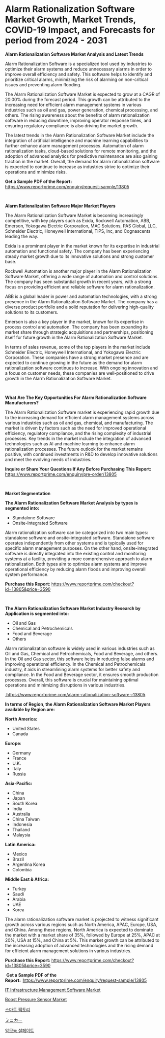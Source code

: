 <p><h1>Alarm Rationalization Software Market Growth, Market Trends, COVID-19 Impact, and Forecasts for period from 2024 - 2031</h1></p><p><strong>Alarm Rationalization Software Market Analysis and Latest Trends</strong></p>
<p><p>Alarm Rationalization Software is a specialized tool used by industries to optimize their alarm systems and reduce unnecessary alarms in order to improve overall efficiency and safety. This software helps to identify and prioritize critical alarms, minimizing the risk of alarming on non-critical issues and preventing alarm flooding.</p><p>The Alarm Rationalization Software Market is expected to grow at a CAGR of 20.00% during the forecast period. This growth can be attributed to the increasing need for efficient alarm management systems in various industries such as oil and gas, power generation, chemical processing, and others. The rising awareness about the benefits of alarm rationalization software in reducing downtime, improving operator response times, and ensuring regulatory compliance is also driving the market growth.</p><p>The latest trends in the Alarm Rationalization Software Market include the integration of artificial intelligence and machine learning capabilities to further enhance alarm management processes. Automation of alarm rationalization tasks, cloud-based solutions for remote monitoring, and the adoption of advanced analytics for predictive maintenance are also gaining traction in the market. Overall, the demand for alarm rationalization software is expected to continue to increase as industries strive to optimize their operations and minimize risks.</p></p>
<p><strong>Get a Sample PDF of the Report:&nbsp;</strong> <a href="https://www.reportprime.com/enquiry/request-sample/13805">https://www.reportprime.com/enquiry/request-sample/13805</a></p>
<p>&nbsp;</p>
<p><strong>Alarm Rationalization Software Major Market Players</strong></p>
<p><p>The Alarm Rationalization Software Market is becoming increasingly competitive, with key players such as Exida, Rockwell Automation, ABB, Emerson, Yokogawa Electric Corporation, MAC Solutions, PAS Global, LLC, Schneider Electric, Honeywell International, TiPS, Inc, and Cognascents leading the way.</p><p>Exida is a prominent player in the market known for its expertise in industrial automation and functional safety. The company has been experiencing steady market growth due to its innovative solutions and strong customer base.</p><p>Rockwell Automation is another major player in the Alarm Rationalization Software Market, offering a wide range of automation and control solutions. The company has seen substantial growth in recent years, with a strong focus on providing efficient and reliable software for alarm rationalization.</p><p>ABB is a global leader in power and automation technologies, with a strong presence in the Alarm Rationalization Software Market. The company has a diverse product portfolio and a solid reputation for delivering high-quality solutions to its customers.</p><p>Emerson is also a key player in the market, known for its expertise in process control and automation. The company has been expanding its market share through strategic acquisitions and partnerships, positioning itself for future growth in the Alarm Rationalization Software Market.</p><p>In terms of sales revenue, some of the top players in the market include Schneider Electric, Honeywell International, and Yokogawa Electric Corporation. These companies have a strong market presence and are expected to continue growing in the future as the demand for alarm rationalization software continues to increase. With ongoing innovation and a focus on customer needs, these companies are well-positioned to drive growth in the Alarm Rationalization Software Market.</p></p>
<p>&nbsp;</p>
<p><strong>What Are The Key Opportunities For Alarm Rationalization Software Manufacturers?</strong></p>
<p><p>The Alarm Rationalization Software market is experiencing rapid growth due to the increasing demand for efficient alarm management systems across various industries such as oil and gas, chemical, and manufacturing. The market is driven by factors such as the need for improved operational efficiency, regulatory compliance, and the rising complexity of industrial processes. Key trends in the market include the integration of advanced technologies such as AI and machine learning to enhance alarm rationalization processes. The future outlook for the market remains positive, with continued investments in R&D to develop innovative solutions and meet the evolving needs of industries.</p></p>
<p><strong>Inquire or Share Your Questions If Any Before Purchasing This Report:</strong> <a href="https://www.reportprime.com/enquiry/pre-order/13805">https://www.reportprime.com/enquiry/pre-order/13805</a></p>
<p>&nbsp;</p>
<p><strong>Market Segmentation</strong></p>
<p><strong>The Alarm Rationalization Software Market Analysis by types is segmented into:</strong></p>
<p><ul><li>Standalone Software</li><li>Onsite-Integrated Software</li></ul></p>
<p><p>Alarm rationalization software can be categorized into two main types: standalone software and onsite-integrated software. Standalone software operates independently from other systems and is typically used for specific alarm management purposes. On the other hand, onsite-integrated software is directly integrated into the existing control and monitoring systems at a facility, providing a more comprehensive approach to alarm rationalization. Both types aim to optimize alarm systems and improve operational efficiency by reducing alarm floods and improving overall system performance.</p></p>
<p><strong>Purchase this Report:&nbsp;</strong><a href="https://www.reportprime.com/checkout?id=13805&price=3590">https://www.reportprime.com/checkout?id=13805&price=3590</a></p>
<p>&nbsp;</p>
<p><strong>The Alarm Rationalization Software Market Industry Research by Application is segmented into:</strong></p>
<p><ul><li>Oil and Gas</li><li>Chemical and Petrochemicals</li><li>Food and Beverage</li><li>Others</li></ul></p>
<p><p>Alarm rationalization software is widely used in various industries such as Oil and Gas, Chemical and Petrochemicals, Food and Beverage, and others. In the Oil and Gas sector, this software helps in reducing false alarms and improving operational efficiency. In the Chemical and Petrochemicals industry, it aids in streamlining alarm systems for better safety and compliance. In the Food and Beverage sector, it ensures smooth production processes. Overall, this software is crucial for maintaining optimal operations and minimizing disruptions in various industries.</p></p>
<p><a href="https://www.reportprime.com/alarm-rationalization-software-r13805">&nbsp;https://www.reportprime.com/alarm-rationalization-software-r13805</a></p>
<p><strong>In terms of Region, the Alarm Rationalization Software Market Players available by Region are:</strong></p>
<p>
    <p> <strong> North America: </strong>
        <ul>
            <li>United States</li>
            <li>Canada</li>
        </ul>
        </p> 
    <p> <strong> Europe: </strong>
        <ul>
            <li>Germany</li>
            <li>France</li>
            <li>U.K.</li>
            <li>Italy</li>
            <li>Russia</li>
        </ul>
        </p> 
    <p> <strong> Asia-Pacific: </strong>
        <ul>
            <li>China</li>
            <li>Japan</li>
            <li>South Korea</li>
            <li>India</li>
            <li>Australia</li>
            <li>China Taiwan</li>
            <li>Indonesia</li>
            <li>Thailand</li>
            <li>Malaysia</li>
        </ul>
        </p> 
    <p> <strong> Latin America: </strong>
        <ul>
            <li>Mexico</li>
            <li>Brazil</li>
            <li>Argentina Korea</li>
            <li>Colombia</li>
        </ul>
        </p> 
    <p> <strong> Middle East & Africa: </strong>
        <ul>
            <li>Turkey</li>
            <li>Saudi</li>
            <li>Arabia</li>
            <li>UAE</li>
            <li>Korea</li>
        </ul>
    </p>
    </p>
<p><p>The alarm rationalization software market is projected to witness significant growth across various regions such as North America, APAC, Europe, USA, and China. Among these regions, North America is expected to dominate the market with a market share of 35%, followed by Europe at 25%, APAC at 20%, USA at 15%, and China at 5%. This market growth can be attributed to the increasing adoption of advanced technologies and the rising demand for efficient alarm management solutions in various industries.</p></p>
<p><strong>Purchase this Report: </strong><a href="https://www.reportprime.com/checkout?id=13805&price=3590">https://www.reportprime.com/checkout?id=13805&price=3590</a></p>
<p>&nbsp;<strong>Get a Sample PDF of the Report:&nbsp;&nbsp;</strong><a href="https://www.reportprime.com/enquiry/request-sample/13805">https://www.reportprime.com/enquiry/request-sample/13805</a></p>
<p><strong></strong></p>
<p><p><a href="https://github.com/Sherrillcrooksxa8i18ucf2m/Market-Research-Report-List-2/blob/main/it-infrastructure-management-software-market.md">IT Infrastructure Management Software Market</a></p><p><a href="https://forested-sushi-9b0.notion.site/Boost-Pressure-Sensor-Market-Comprehensive-Assessment-by-Type-Application-and-Geography-3512d180fabe46fe9e46adb29fc1f3f0">Boost Pressure Sensor Market</a></p><p><a href="https://medium.com/@marchall15/%EC%8A%A4%EB%A7%88%ED%8A%B8-%EA%B3%B5%EC%9E%A5-%EC%8B%9C%EC%9E%A5-%EC%A1%B0%EC%82%AC-%EB%B3%B4%EA%B3%A0%EC%84%9C-%EA%B7%B8-%EC%97%AD%EC%82%AC-%EB%B0%8F-2024%EB%85%84%EB%B6%80%ED%84%B0-2031%EB%85%84%EA%B9%8C%EC%A7%80%EC%9D%98-%EC%98%88%EC%B8%A1-69c91d9618cd">스마트 팩토리</a></p><p><a href="https://medium.com/@rylanaufman56456/%E5%B0%8F%E5%9E%8B%E8%BB%8A%E5%B8%82%E5%A0%B4-%E7%AB%B6%E4%BA%89%E5%88%86%E6%9E%90-%E5%B8%82%E5%A0%B4%E5%8B%95%E5%90%91-%E3%81%8A%E3%82%88%E3%81%B32031%E5%B9%B4%E3%81%BE%E3%81%A7%E3%81%AE%E4%BA%88%E6%B8%AC-c72df1a38e41">ミニカー</a></p><p><a href="https://medium.com/@avramcornescu20221/%EC%95%94%EB%AA%A8%EB%8A%84-%ED%99%A9%EC%82%B0-%EC%8B%9C%EC%9E%A5-%EC%A2%85%EB%A5%98-%EC%9D%91%EC%9A%A9-%EB%B0%8F-%EC%A7%80%EB%A6%AC%EC%97%90-%EB%8C%80%ED%95%9C-%EC%A2%85%ED%95%A9-%ED%8F%89%EA%B0%80-897e15c0644c">암모늄 설페이트</a></p></p>